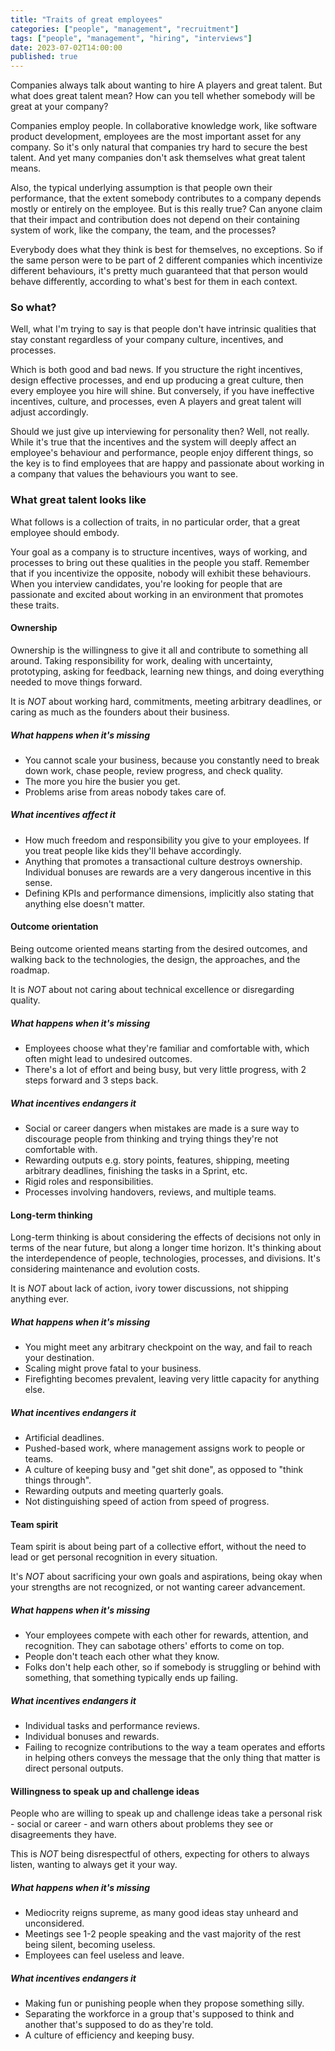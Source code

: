 ```yaml
---
title: "Traits of great employees"
categories: ["people", "management", "recruitment"]
tags: ["people", "management", "hiring", "interviews"]
date: 2023-07-02T14:00:00
published: true
---
```


Companies always talk about wanting to hire A players and great talent. But what does great talent mean? How can you tell whether somebody will be great at your company? 
<!--end_excerpt-->

Companies employ people. In collaborative knowledge work, like software product development, employees are the most important asset for any company. So it's only natural that companies try hard to secure the best talent. And yet many companies don't ask themselves what great talent means.

Also, the typical underlying assumption is that people own their performance, that the extent somebody contributes to a company depends mostly or entirely on the employee. But is this really true? Can anyone claim that their impact and contribution does not depend on their containing system of work, like the company, the team, and the processes?

Everybody does what they think is best for themselves, no exceptions. So if the same person were to be part of 2 different companies which incentivize different behaviours, it's pretty much guaranteed that that person would behave differently, according to what's best for them in each context.

### So what?

Well, what I'm trying to say is that people don't have intrinsic qualities that stay constant regardless of your company culture, incentives, and processes.

Which is both good and bad news. If you structure the right incentives, design effective processes, and end up producing a great culture, then every employee you hire will shine. But conversely, if you have ineffective incentives, culture, and processes, even A players and great talent will adjust accordingly.

Should we just give up interviewing for personality then? Well, not really. While it's true that the incentives and the system will deeply affect an employee's behaviour and performance, people enjoy different things, so the key is to find employees that are happy and passionate about working in a company that values the behaviours you want to see.

### What great talent looks like

What follows is a collection of traits, in no particular order, that a great employee should embody.

Your goal as a company is to structure incentives, ways of working, and processes to bring out these qualities in the people you staff. Remember that if you incentivize the opposite, nobody will exhibit these behaviours.
When you interview candidates, you're looking for people that are passionate and excited about working in an environment that promotes these traits.

#### Ownership

Ownership is the willingness to give it all and contribute to something all around. Taking responsibility for work, dealing with uncertainty, prototyping, asking for feedback, learning new things, and doing everything needed to move things forward.

It is *NOT* about working hard, commitments, meeting arbitrary deadlines, or caring as much as the founders about their business.

##### What happens when it's missing

- You cannot scale your business, because you constantly need to break down work, chase people, review progress, and check quality.
- The more you hire the busier you get.
- Problems arise from areas nobody takes care of. 

##### What incentives affect it

- How much freedom and responsibility you give to your employees. If you treat people like kids they'll behave accordingly.
- Anything that promotes a transactional culture destroys ownership. Individual bonuses are rewards are a very dangerous incentive in this sense.
- Defining KPIs and performance dimensions, implicitly also stating that anything else doesn't matter.

#### Outcome orientation

Being outcome oriented means starting from the desired outcomes, and walking back to the technologies, the design, the approaches, and the roadmap.

It is *NOT* about not caring about technical excellence or disregarding quality. 

##### What happens when it's missing

- Employees choose what they're familiar and comfortable with, which often might lead to undesired outcomes.
- There's a lot of effort and being busy, but very little progress, with 2 steps forward and 3 steps back.

##### What incentives endangers it

- Social or career dangers when mistakes are made is a sure way to discourage people from thinking and trying things they're not comfortable with.
- Rewarding outputs e.g. story points, features, shipping, meeting arbitrary deadlines, finishing the tasks in a Sprint, etc.
- Rigid roles and responsibilities.
- Processes involving handovers, reviews, and multiple teams. 

#### Long-term thinking

Long-term thinking is about considering the effects of decisions not only in terms of the near future, but along a longer time horizon. It's thinking about the interdependence of people, technologies, processes, and divisions. It's considering maintenance and evolution costs.

It is *NOT* about lack of action, ivory tower discussions, not shipping anything ever.

##### What happens when it's missing

- You might meet any arbitrary checkpoint on the way, and fail to reach your destination.
- Scaling might prove fatal to your business.
- Firefighting becomes prevalent, leaving very little capacity for anything else.

##### What incentives endangers it

- Artificial deadlines.
- Pushed-based work, where management assigns work to people or teams.
- A culture of keeping busy and "get shit done", as opposed to "think things through".
- Rewarding outputs and meeting quarterly goals.
- Not distinguishing speed of action from speed of progress.

#### Team spirit

Team spirit is about being part of a collective effort, without the need to lead or get personal recognition in every situation.

It's *NOT* about sacrificing your own goals and aspirations, being okay when your strengths are not recognized, or not wanting career advancement.

##### What happens when it's missing

- Your employees compete with each other for rewards, attention, and recognition. They can sabotage others' efforts to come on top.
- People don't teach each other what they know.
- Folks don't help each other, so if somebody is struggling or behind with something, that something typically ends up failing.

##### What incentives endangers it

- Individual tasks and performance reviews.
- Individual bonuses and rewards.
- Failing to recognize contributions to the way a team operates and efforts in helping others conveys the message that the only thing that matter is direct personal outputs.

#### Willingness to speak up and challenge ideas

People who are willing to speak up and challenge ideas take a personal risk - social or career - and warn others about problems they see or disagreements they have.

This is *NOT* being disrespectful of others, expecting for others to always listen, wanting to always get it your way.

##### What happens when it's missing

- Mediocrity reigns supreme, as many good ideas stay unheard and unconsidered.
- Meetings see 1-2 people speaking and the vast majority of the rest being silent, becoming useless.
- Employees can feel useless and leave.

##### What incentives endangers it

- Making fun or punishing people when they propose something silly.
- Separating the workforce in a group that's supposed to think and another that's supposed to do as they're told.
- A culture of efficiency and keeping busy. 
